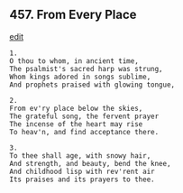 
## 457.  From Every Place
[edit](https://docs.google.com/document/d/1fCh9i088o0cYPa35ZEZ97Z_CW65lubS7/edit?mode=html)



    1.
    O thou to whom, in ancient time,
    The psalmist's sacred harp was strung,
    Whom kings adored in songs sublime,
    And prophets praised with glowing tongue,

    2.
    From ev'ry place below the skies,
    The grateful song, the fervent prayer
    The incense of the heart may rise
    To heav'n, and find acceptance there.

    3.
    To thee shall age, with snowy hair,
    And strength, and beauty, bend the knee,
    And childhood lisp with rev'rent air
    Its praises and its prayers to thee.
